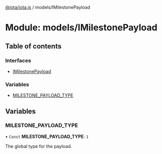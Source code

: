 [@iota/iota.js](../README.md) / models/IMilestonePayload

# Module: models/IMilestonePayload

## Table of contents

### Interfaces

- [IMilestonePayload](../interfaces/models_imilestonepayload.imilestonepayload.md)

### Variables

- [MILESTONE\_PAYLOAD\_TYPE](models_imilestonepayload.md#milestone_payload_type)

## Variables

### MILESTONE\_PAYLOAD\_TYPE

• `Const` **MILESTONE\_PAYLOAD\_TYPE**: ``1``

The global type for the payload.
